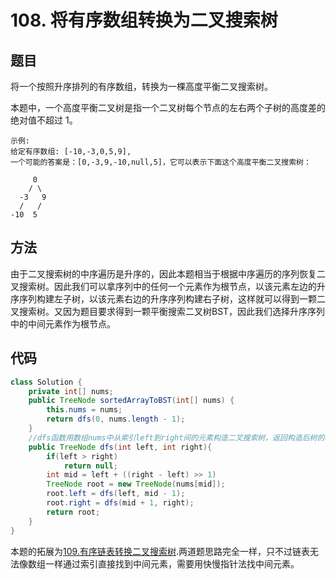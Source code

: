 # 108. 将有序数组转换为二叉搜索树

## 题目
将一个按照升序排列的有序数组，转换为一棵高度平衡二叉搜索树。

本题中，一个高度平衡二叉树是指一个二叉树每个节点的左右两个子树的高度差的绝对值不超过 1。

    示例:
    给定有序数组: [-10,-3,0,5,9],
    一个可能的答案是：[0,-3,9,-10,null,5]，它可以表示下面这个高度平衡二叉搜索树：

         0
        / \
      -3   9
      /   /
    -10  5

## 方法
由于二叉搜索树的中序遍历是升序的，因此本题相当于根据中序遍历的序列恢复二叉搜索树。因此我们可以拿序列中的任何一个元素作为根节点，以该元素左边的升序序列构建左子树，以该元素右边的升序序列构建右子树，这样就可以得到一颗二叉搜索树。又因为题目要求得到一颗平衡搜索二叉树BST，因此我们选择升序序列中的中间元素作为根节点。


## 代码
```java
class Solution {
    private int[] nums;
    public TreeNode sortedArrayToBST(int[] nums) {
        this.nums = nums;
        return dfs(0, nums.length - 1);
    }
    //dfs函数用数组nums中从索引left到right间的元素构造二叉搜索树，返回构造后树的根节点。
    public TreeNode dfs(int left, int right){
        if(left > right)
            return null;
        int mid = left + ((right - left) >> 1)
        TreeNode root = new TreeNode(nums[mid]);
        root.left = dfs(left, mid - 1);
        root.right = dfs(mid + 1, right);
        return root;
    }
}
```
本题的拓展为[109.有序链表转换二叉搜索树](https://github.com/wyh317/Leetcode/blob/master/%E6%A0%91/109.%E6%9C%89%E5%BA%8F%E9%93%BE%E8%A1%A8%E8%BD%AC%E6%8D%A2%E4%BA%8C%E5%8F%89%E6%90%9C%E7%B4%A2%E6%A0%91.md).两道题思路完全一样，只不过链表无法像数组一样通过索引直接找到中间元素，需要用快慢指针法找中间元素。
